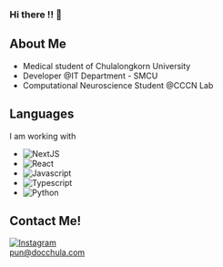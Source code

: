 ### Hi there !! 👋

## About Me
* Medical student of Chulalongkorn University
* Developer @IT Department - SMCU
* Computational Neuroscience Student @CCCN Lab

## Languages
I am working with
* ![NextJS](https://img.shields.io/badge/next.js-000000?style=for-the-badge&logo=nextdotjs&logoColor=white)
* ![React](https://img.shields.io/badge/React-20232A?style=for-the-badge&logo=react&logoColor=61DAFB)
* ![Javascript](https://img.shields.io/badge/JavaScript-323330?style=for-the-badge&logo=javascript&logoColor=F7DF1E)
* ![Typescript](https://img.shields.io/badge/TypeScript-007ACC?style=for-the-badge&logo=typescript&logoColor=white)
* ![Python](https://img.shields.io/badge/Python-FFD43B?style=for-the-badge&logo=python&logoColor=blue)



## Contact Me!
[![Instagram](https://img.shields.io/badge/Instagram-E4405F?style=for-the-badge&logo=instagram&logoColor=white)](https://www.instagram.com/punpunyawish/)
<br>
pun@docchula.com
<!--
**Punpunyawish/punpunyawish** is a ✨ _special_ ✨ repository because its `README.md` (this file) appears on your GitHub profile.

Here are some ideas to get you started:

- 🔭 I’m currently working on ...
- 🌱 I’m currently learning ...
- 👯 I’m looking to collaborate on ...
- 🤔 I’m looking for help with ...
- 💬 Ask me about ...
- 📫 How to reach me: ...
- 😄 Pronouns: ...
- ⚡ Fun fact: ...
-->
